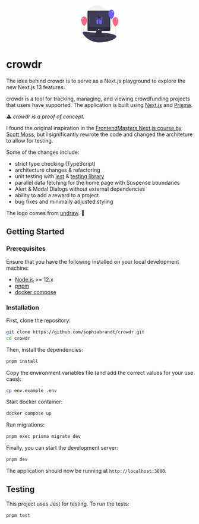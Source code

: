 <br />
<div align="center">
  <a href="https://github.com/sophiabrandt/crowdr">
    <img src="assets/images/logo.svg" alt="appreciation logo" width="100" height="100">
  </a>
</div>

# crowdr

The idea behind crowdr is to serve as a Next.js playground to explore the new Next.js 13 features.

crowdr is a tool for tracking, managing, and viewing crowdfunding projects that users have supported. The application is built using [Next.js](https://nextjs.org) and [Prisma](https://www.prisma.io/).

⚠ _crowdr is a proof of concept._

I found the original inspiration in the [FrontendMasters Next.js course by Scott Moss](https://frontendmasters.com/courses/fullstack-app-next-v2/dashboard-home-page/), but I significantly rewrote the code and changed the architeture to allow for testing.

Some of the changes include:

- strict type checking (TypeScript)
- architecture changes & refactoring
- unit testing with [jest](https://jestjs.io) & [testing library](https://testing-library.com/)
- parallel data fetching for the home page with Suspense boundaries
- Alert & Modal Dialogs without external dependencies
- ability to add a reward to a project
- bug fixes and minimally adjusted styling

The logo comes from [undraw](https://undraw.co/). 🩷

## Getting Started

### Prerequisites

Ensure that you have the following installed on your local development machine:

- [Node.js](https://nodejs.org/en/) >= 12.x
- [pnpm](https://pnpm.io)
- [docker compose](https://docs.docker.com/compose/)

### Installation

First, clone the repository:

```bash
git clone https://github.com/sophiabrandt/crowdr.git
cd crowdr
```

Then, install the dependencies:

```bash
pnpm install
```

Copy the environment variables file (and add the correct values for your use caes):

```bash
cp env.example .env
```

Start docker container:

```bash
docker compose up
```

Run migrations:

```bash
pnpm exec prisma migrate dev
```

Finally, you can start the development server:

```bash
pnpm dev
```

The application should now be running at `http://localhost:3000`.

## Testing

This project uses Jest for testing. To run the tests:

```bash
pnpm test
```

